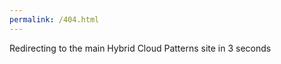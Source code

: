 ```yaml
---
permalink: /404.html
---
```


Redirecting to the main Hybrid Cloud Patterns site in 3 seconds
<script>
        var timer = setTimeout(function() {
            window.location.replace('https://hybrid-cloud-patterns.io'+window.location.pathname);
        }, 3000);
</script>
